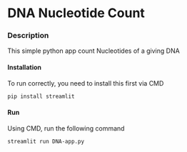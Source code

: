 # DNA Nucleotide Count

### Description 

This simple python app count Nucleotides of a giving DNA

#### Installation 

To run correctly, you need to install this first via CMD

```sh
pip install streamlit
``` 

#### Run 

Using CMD, run the following command

```sh
streamlit run DNA-app.py
``` 